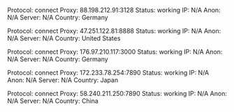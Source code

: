 Protocol: connect
Proxy: 88.198.212.91:3128
Status: working
IP: N/A
Anon: N/A
Server: N/A
Country: Germany

Protocol: connect
Proxy: 47.251.122.81:8888
Status: working
IP: N/A
Anon: N/A
Server: N/A
Country: United States

Protocol: connect
Proxy: 176.97.210.117:3000
Status: working
IP: N/A
Anon: N/A
Server: N/A
Country: Germany

Protocol: connect
Proxy: 172.233.78.254:7890
Status: working
IP: N/A
Anon: N/A
Server: N/A
Country: Japan

Protocol: connect
Proxy: 58.240.211.250:7890
Status: working
IP: N/A
Anon: N/A
Server: N/A
Country: China

